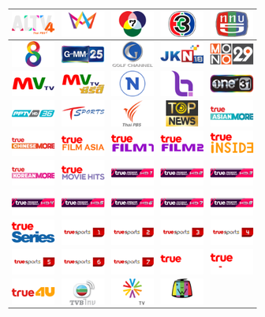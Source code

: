 | ![](https://raw.githubusercontent.com/RevGear/logo/master/Countries/TH/ALTV.png) | ![](https://raw.githubusercontent.com/RevGear/logo/master/Countries/TH/Amarin-TV.png) | ![](https://raw.githubusercontent.com/RevGear/logo/master/Countries/TH/BBTV-Channel7.png) | ![](https://raw.githubusercontent.com/RevGear/logo/master/Countries/TH/Channel3.png) | ![](https://raw.githubusercontent.com/RevGear/logo/master/Countries/TH/Channel5.png) | 
|:---:|:---:|:---:|:---:|:---:| 
| ![](https://raw.githubusercontent.com/RevGear/logo/master/Countries/TH/Channel8.png) | ![](https://raw.githubusercontent.com/RevGear/logo/master/Countries/TH/GMM25.png) | ![](https://raw.githubusercontent.com/RevGear/logo/master/Countries/TH/Golf-Channel-Thailand.png) | ![](https://raw.githubusercontent.com/RevGear/logo/master/Countries/TH/JKN18.png) | ![](https://raw.githubusercontent.com/RevGear/logo/master/Countries/TH/Mono29.png) | 
| ![](https://raw.githubusercontent.com/RevGear/logo/master/Countries/TH/MVTV-Channel.png) | ![](https://raw.githubusercontent.com/RevGear/logo/master/Countries/TH/MVTV-Series.png) | ![](https://raw.githubusercontent.com/RevGear/logo/master/Countries/TH/Nation-TV.png) | ![](https://raw.githubusercontent.com/RevGear/logo/master/Countries/TH/NBT.png) | ![](https://raw.githubusercontent.com/RevGear/logo/master/Countries/TH/One31.png) | 
| ![](https://raw.githubusercontent.com/RevGear/logo/master/Countries/TH/PPTV-HD-36.png) | ![](https://raw.githubusercontent.com/RevGear/logo/master/Countries/TH/T-Sports-Channel.png) | ![](https://raw.githubusercontent.com/RevGear/logo/master/Countries/TH/Thai-PBS3.png) | ![](https://raw.githubusercontent.com/RevGear/logo/master/Countries/TH/Top-News.png) | ![](https://raw.githubusercontent.com/RevGear/logo/master/Countries/TH/True-Asian-More.png) | 
| ![](https://raw.githubusercontent.com/RevGear/logo/master/Countries/TH/True-Chinese-More.png) | ![](https://raw.githubusercontent.com/RevGear/logo/master/Countries/TH/True-Film-Asia.png) | ![](https://raw.githubusercontent.com/RevGear/logo/master/Countries/TH/True-Film1.png) | ![](https://raw.githubusercontent.com/RevGear/logo/master/Countries/TH/True-Film2.png) | ![](https://raw.githubusercontent.com/RevGear/logo/master/Countries/TH/True-Inside.png) | 
| ![](https://raw.githubusercontent.com/RevGear/logo/master/Countries/TH/True-Korean-More.png) | ![](https://raw.githubusercontent.com/RevGear/logo/master/Countries/TH/True-Movie-Hits.png) | ![](https://raw.githubusercontent.com/RevGear/logo/master/Countries/TH/True-Premier-Football-1.png) | ![](https://raw.githubusercontent.com/RevGear/logo/master/Countries/TH/True-Premier-Football-2.png) | ![](https://raw.githubusercontent.com/RevGear/logo/master/Countries/TH/True-Premier-Football-3.png) | 
| ![](https://raw.githubusercontent.com/RevGear/logo/master/Countries/TH/True-Premier-Football-4.png) | ![](https://raw.githubusercontent.com/RevGear/logo/master/Countries/TH/True-Premier-Football-5.png) | ![](https://raw.githubusercontent.com/RevGear/logo/master/Countries/TH/True-Premier-Football-6.png) | ![](https://raw.githubusercontent.com/RevGear/logo/master/Countries/TH/True-Premier-Football-7.png) | ![](https://raw.githubusercontent.com/RevGear/logo/master/Countries/TH/True-Premier-Football-8.png) | 
| ![](https://raw.githubusercontent.com/RevGear/logo/master/Countries/TH/True-Series.png) | ![](https://raw.githubusercontent.com/RevGear/logo/master/Countries/TH/True-Sports-1.png) | ![](https://raw.githubusercontent.com/RevGear/logo/master/Countries/TH/True-Sports-2.png) | ![](https://raw.githubusercontent.com/RevGear/logo/master/Countries/TH/True-Sports-3.png) | ![](https://raw.githubusercontent.com/RevGear/logo/master/Countries/TH/True-Sports-4.png) | 
| ![](https://raw.githubusercontent.com/RevGear/logo/master/Countries/TH/True-Sports-5.png) | ![](https://raw.githubusercontent.com/RevGear/logo/master/Countries/TH/True-Sports-6.png) | ![](https://raw.githubusercontent.com/RevGear/logo/master/Countries/TH/True-Sports-7.png) | ![](https://raw.githubusercontent.com/RevGear/logo/master/Countries/TH/True-Thai-Film.png) | ![](https://raw.githubusercontent.com/RevGear/logo/master/Countries/TH/True-X-Zyte.png) | 
| ![](https://raw.githubusercontent.com/RevGear/logo/master/Countries/TH/True4U.png) | ![](https://raw.githubusercontent.com/RevGear/logo/master/Countries/TH/TVB-Thai.png) | ![](https://raw.githubusercontent.com/RevGear/logo/master/Countries/TH/Voice-TV.png) | ![](https://raw.githubusercontent.com/RevGear/logo/master/Countries/TH/Workpoint23.png)  | 
